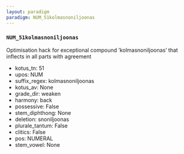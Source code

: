 ```yaml
---
layout: paradigm
paradigm: NUM_51kolmasnoniljoonas
---
```

### ` NUM_51kolmasnoniljoonas `

Optimisation hack for exceptional compound ’kolmasnoniljoonas’ that inflects in all parts with agreement
* kotus_tn: 51
* upos: NUM
* suffix_regex: kolmasnoniljoonas
* kotus_av: None
* grade_dir: weaken
* harmony: back
* possessive: False
* stem_diphthong: None
* deletion: snoniljoonas
* plurale_tantum: False
* clitics: False
* pos: NUMERAL
* stem_vowel: None
